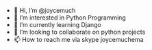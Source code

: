 - 👋 Hi, I’m @joycemuch
- 👀 I’m interested in Python Programming
- 🌱 I’m currently learning Django
- 💞️ I’m looking to collaborate on python projects
- 📫 How to reach me via skype joycemuchema

<!---
joycemuch/joycemuch is a ✨ special ✨ repository because its `README.md` (this file) appears on your GitHub profile.
You can click the Preview link to take a look at your changes.
--->
